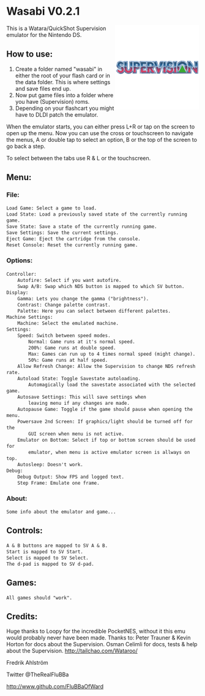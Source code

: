 # Wasabi V0.2.1

<img align="right" width="220" src="./logo.png" />

This is a Watara/QuickShot Supervision emulator for the Nintendo DS.

## How to use:

1. Create a folder named "wasabi" in either the root of your flash card or in the data folder.
This is where settings and save files end up.
2. Now put game files into a folder where you have (Supervision) roms.
3. Depending on your flashcart you might have to DLDI patch the emulator.

When the emulator starts, you can either press L+R or tap on the screen to open
up the menu.
Now you can use the cross or touchscreen to navigate the menus, A or double tap
to select an option, B or the top of the screen to go back a step.

To select between the tabs use R & L or the touchscreen.

## Menu:

### File:
	Load Game: Select a game to load.
	Load State: Load a previously saved state of the currently running game.
	Save State: Save a state of the currently running game.
	Save Settings: Save the current settings.
	Eject Game: Eject the cartridge from the console.
	Reset Console: Reset the currently running game.

### Options:
	Controller:
		Autofire: Select if you want autofire.
		Swap A/B: Swap which NDS button is mapped to which SV button.
	Display:
		Gamma: Lets you change the gamma ("brightness").
		Contrast: Change palette contrast.
		Palette: Here you can select between different palettes.
	Machine Settings:
		Machine: Select the emulated machine.
	Settings:
		Speed: Switch between speed modes.
			Normal: Game runs at it's normal speed.
			200%: Game runs at double speed.
			Max: Games can run up to 4 times normal speed (might change).
			50%: Game runs at half speed.
		Allow Refresh Change: Allow the Supervision to change NDS refresh rate.
		Autoload State: Toggle Savestate autoloading.
			Automagically load the savestate associated with the selected game.
		Autosave Settings: This will save settings when
			leaving menu if any changes are made.
		Autopause Game: Toggle if the game should pause when opening the menu.
		Powersave 2nd Screen: If graphics/light should be turned off for the
			GUI screen when menu is not active.
		Emulator on Bottom: Select if top or bottom screen should be used for
			emulator, when menu is active emulator screen is allways on top.
		Autosleep: Doesn't work.
	Debug:
		Debug Output: Show FPS and logged text.
		Step Frame: Emulate one frame.

### About:
	Some info about the emulator and game...


## Controls:
	A & B buttons are mapped to SV A & B.
	Start is mapped to SV Start.
	Select is mapped to SV Select.
	The d-pad is mapped to SV d-pad.

## Games:
	All games should "work".

## Credits:

Huge thanks to Loopy for the incredible PocketNES, without it this emu would
probably never have been made.
Thanks to:
	Peter Trauner & Kevin Horton for docs about the Supervision.
	Osman Celimli for docs, tests & help about the Supervision. http://tailchao.com/Wataroo/


Fredrik Ahlström

Twitter @TheRealFluBBa

http://www.github.com/FluBBaOfWard
